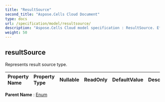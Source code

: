 ```yaml
---
title: "ResultSource"
second_title: "Aspose.Cells Cloud Document"
type: docs
url: /specification/model/resultsource/
description: "Aspose.Cells Cloud model specification : ResultSource. Effortlessly handle Excel and other spreadsheet documents with features like opening, generating, editing, splitting, merging, comparing, and converting."
weight: 50
---
```


## **resultSource**

Represents result source type. 

| Property Name | Property Type | Nullable |  ReadOnly | DefaultValue | Description | 
| :- | :- | :- |:- |  :- | :- |

**Parent Name** : [Enum](enum)

